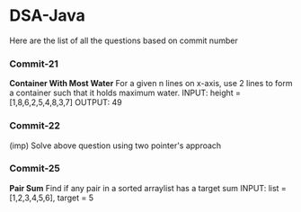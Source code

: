 # DSA-Java

Here are the list of all the questions based on commit number

### Commit-21
**Container With Most Water**
For a given n lines on x-axis, use 2 lines to form a container such that it holds maximum water.
INPUT: height = [1,8,6,2,5,4,8,3,7]
OUTPUT: 49

### Commit-22
(imp) Solve above question using two pointer's approach

### Commit-25
**Pair Sum**
Find if any pair in a sorted arraylist has a target sum
INPUT: list = [1,2,3,4,5,6], target = 5
